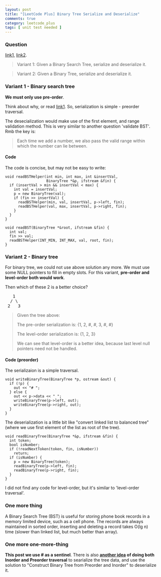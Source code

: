 ```yaml
---
layout: post
title: "[LeetCode Plus] Binary Tree Serialize and Deserialize"
comments: true
category: leetcode_plus
tags: [ unit test needed ]
---
```



### Question 

[link1](http://leetcode.com/2010/09/serializationdeserialization-of-binary.html), [link2](http://leetcode.com/2010/09/saving-binary-search-tree-to-file.html).

> Variant 1: Given a Binary Search Tree, serialize and deserialize it.

> Variant 2: Given a Binary Tree, serialize and deserialize it.

### Variant 1 - Binary search tree

__We must only use pre-order__. 

Think about why, or read [link1](http://leetcode.com/2010/09/serializationdeserialization-of-binary.html). So, serialization is simple - preorder traversal. 

The desecialization would make use of the first element, and range validation method. This is very similar to another question 'validate BST'. Rmb the key is: 

> Each time we add a number, we also pass the valid range within which the number can lie between. 

#### Code

The code is concise, but may not be easy to write: 

    void readBSTHelper(int min, int max, int &insertVal,
                       BinaryTree *&p, ifstream &fin) {
      if (insertVal > min && insertVal < max) {
        int val = insertVal;
        p = new BinaryTree(val);
        if (fin >> insertVal) {
          readBSTHelper(min, val, insertVal, p->left, fin);
          readBSTHelper(val, max, insertVal, p->right, fin);
        }
      }
    }

    void readBST(BinaryTree *&root, ifstream &fin) {
      int val;
      fin >> val;
      readBSTHelper(INT_MIN, INT_MAX, val, root, fin);
    }

### Variant 2 - Binary tree

For binary tree, we could not use above solution any more. We must use some NULL pointers to fill in empty slots. For this variant, __pre-order and level-order both would work__. 

Then which of these 2 is a better choice?

<pre>
   1
  / \
 2   3
</pre>

> Given the tree above: 
>
> The pre-order serialization is: {1, 2, #, #, 3, #, #}
>
> The level-order serialization is: {1, 2, 3}
>
> We can see that level-order is a better idea, because last level null pointers need not be handled. 

#### Code (preorder)

The serializaion is a simple traversal. 

    void writeBinaryTree(BinaryTree *p, ostream &out) {
      if (!p) {
        out << "# ";
      } else {
        out << p->data << " ";
        writeBinaryTree(p->left, out);
        writeBinaryTree(p->right, out);
      }
    }

The deserialization is a little bit like "convert linked list to balanced tree" (where we use first element of the list as root of the tree). 

    void readBinaryTree(BinaryTree *&p, ifstream &fin) {
      int token;
      bool isNumber;
      if (!readNextToken(token, fin, isNumber)) 
        return;
      if (isNumber) {
        p = new BinaryTree(token);
        readBinaryTree(p->left, fin);
        readBinaryTree(p->right, fin);
      }
    }

I did not find any code for level-order, but it's similar to 'level-order traversal'. 

### One more thing

A Binary Search Tree (BST) is useful for storing phone book records in a memory limited device, such as a cell phone. The records are always maintained in sorted order, inserting and deleting a record takes O(lg n) time (slower than linked list, but much better than array). 

### One more one-more-thing

__This post we use # as a sentinel__. There is also __[another idea](http://stackoverflow.com/a/15044868) of doing both Inorder and Preorder traversal__ to searialize the tree data, and use the solution to "Construct Binary Tree from Preorder and Inorder" to deserialize it. 
